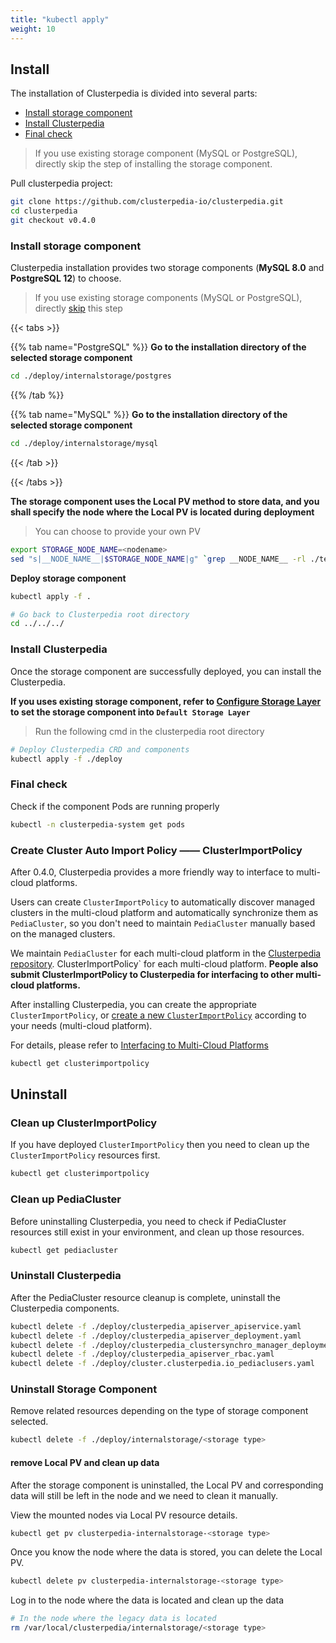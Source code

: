 ```yaml
---
title: "kubectl apply"
weight: 10
---
```


## Install
The installation of Clusterpedia is divided into several parts:
- [Install storage component](#install-storage-component)
- [Install Clusterpedia](#install-clusterpedia)
- [Final check](#final-check)
> If you use existing storage component (MySQL or PostgreSQL), directly skip the step of installing the storage component.

Pull clusterpedia project:
```bash
git clone https://github.com/clusterpedia-io/clusterpedia.git
cd clusterpedia
git checkout v0.4.0
```

### Install storage component
Clusterpedia installation provides two storage components (**MySQL 8.0** and **PostgreSQL 12**) to choose.
> If you use existing storage components (MySQL or PostgreSQL), directly [skip](#install-clusterpedia) this step

{{< tabs >}}

{{% tab name="PostgreSQL" %}}
**Go to the installation directory of the selected storage component**
```bash
cd ./deploy/internalstorage/postgres
```
{{% /tab %}}

{{% tab name="MySQL" %}}
**Go to the installation directory of the selected storage component**
```bash
cd ./deploy/internalstorage/mysql
```
{{< /tab >}}

{{< /tabs >}}

**The storage component uses the Local PV method to store data, and you shall specify the node where the Local PV is located during deployment**
> You can choose to provide your own PV
```bash
export STORAGE_NODE_NAME=<nodename>
sed "s|__NODE_NAME__|$STORAGE_NODE_NAME|g" `grep __NODE_NAME__ -rl ./templates` > clusterpedia_internalstorage_pv.yaml
```

**Deploy storage component**
```bash
kubectl apply -f .

# Go back to Clusterpedia root directory
cd ../../../
```

### Install Clusterpedia
Once the storage component are successfully deployed, you can install the Clusterpedia.

**If you uses existing storage component, refer to [Configure Storage Layer](../configuration/configure-internalstorage) to set the storage component into `Default Storage Layer`**

> Run the following cmd in the clusterpedia root directory
```bash
# Deploy Clusterpedia CRD and components
kubectl apply -f ./deploy
```

### Final check
Check if the component Pods are running properly
```bash
kubectl -n clusterpedia-system get pods
```

### Create Cluster Auto Import Policy —— ClusterImportPolicy
After 0.4.0, Clusterpedia provides a more friendly way to interface to multi-cloud platforms.

Users can create `ClusterImportPolicy` to automatically discover managed clusters in the multi-cloud platform and automatically synchronize them as `PediaCluster`,
so you don't need to maintain `PediaCluster` manually based on the managed clusters.

We maintain `PediaCluster` for each multi-cloud platform in the [Clusterpedia repository](https://github.com/clusterpedia-io/clusterpedia/tree/main/deploy/clusterimportpolicy). ClusterImportPolicy` for each multi-cloud platform.
**People also submit ClusterImportPolicy to Clusterpedia for interfacing to other multi-cloud platforms.**

After installing Clusterpedia, you can create the appropriate `ClusterImportPolicy`,
or [create a new `ClusterImportPolicy`](../../usage/interfacing-to-multi-cloud-platforms#new-clusterimportpolicy) according to your needs (multi-cloud platform).

For details, please refer to [Interfacing to Multi-Cloud Platforms](../../usage/interfacing-to-multi-cloud-platforms#new-clusterimportpolicy)
```bash
kubectl get clusterimportpolicy
```

## Uninstall
### Clean up ClusterImportPolicy
If you have deployed `ClusterImportPolicy` then you need to clean up the `ClusterImportPolicy` resources first.

```bash
kubectl get clusterimportpolicy
```

### Clean up PediaCluster
Before uninstalling Clusterpedia, you need to check if PediaCluster resources still exist in your environment, and clean up those resources.

```bash
kubectl get pediacluster
```

### Uninstall Clusterpedia
After the PediaCluster resource cleanup is complete, uninstall the Clusterpedia components.

```bash
kubectl delete -f ./deploy/clusterpedia_apiserver_apiservice.yaml
kubectl delete -f ./deploy/clusterpedia_apiserver_deployment.yaml
kubectl delete -f ./deploy/clusterpedia_clustersynchro_manager_deployment.yaml
kubectl delete -f ./deploy/clusterpedia_apiserver_rbac.yaml
kubectl delete -f ./deploy/cluster.clusterpedia.io_pediaclusers.yaml
```

### Uninstall Storage Component
Remove related resources depending on the type of storage component selected.
```bash
kubectl delete -f ./deploy/internalstorage/<storage type>
```

#### remove Local PV and clean up data
After the storage component is uninstalled, the Local PV and corresponding data will still be left in the node and we need to clean it manually.

View the mounted nodes via Local PV resource details.
```bash
kubectl get pv clusterpedia-internalstorage-<storage type>
```

Once you know the node where the data is stored, you can delete the Local PV.
```bash
kubectl delete pv clusterpedia-internalstorage-<storage type>
```

Log in to the node where the data is located and clean up the data
```bash
# In the node where the legacy data is located
rm /var/local/clusterpedia/internalstorage/<storage type>
```
